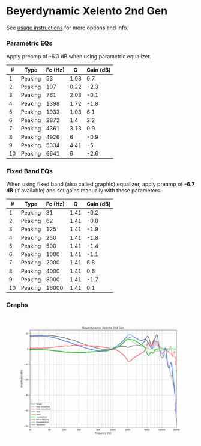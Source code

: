 # Beyerdynamic Xelento 2nd Gen
See [usage instructions](https://github.com/jaakkopasanen/AutoEq#usage) for more options and info.

### Parametric EQs
Apply preamp of -6.3 dB when using parametric equalizer.

|   # | Type    |   Fc (Hz) |    Q |   Gain (dB) |
|-----|---------|-----------|------|-------------|
|   1 | Peaking |        53 | 1.08 |         0.7 |
|   2 | Peaking |       197 | 0.22 |        -2.3 |
|   3 | Peaking |       761 | 2.03 |        -0.1 |
|   4 | Peaking |      1398 | 1.72 |        -1.8 |
|   5 | Peaking |      1933 | 1.03 |         6.1 |
|   6 | Peaking |      2872 | 1.4  |         2.2 |
|   7 | Peaking |      4361 | 3.13 |         0.9 |
|   8 | Peaking |      4926 | 6    |        -0.9 |
|   9 | Peaking |      5334 | 4.41 |        -5   |
|  10 | Peaking |      6641 | 6    |        -2.6 |

### Fixed Band EQs
When using fixed band (also called graphic) equalizer, apply preamp of **-6.7 dB** (if available) and set gains manually with these parameters.

|   # | Type    |   Fc (Hz) |    Q |   Gain (dB) |
|-----|---------|-----------|------|-------------|
|   1 | Peaking |        31 | 1.41 |        -0.2 |
|   2 | Peaking |        62 | 1.41 |        -0.8 |
|   3 | Peaking |       125 | 1.41 |        -1.9 |
|   4 | Peaking |       250 | 1.41 |        -1.8 |
|   5 | Peaking |       500 | 1.41 |        -1.4 |
|   6 | Peaking |      1000 | 1.41 |        -1.1 |
|   7 | Peaking |      2000 | 1.41 |         6.8 |
|   8 | Peaking |      4000 | 1.41 |         0.6 |
|   9 | Peaking |      8000 | 1.41 |        -1.7 |
|  10 | Peaking |     16000 | 1.41 |         0.1 |

### Graphs
![](./Beyerdynamic%20Xelento%202nd%20Gen.png)
